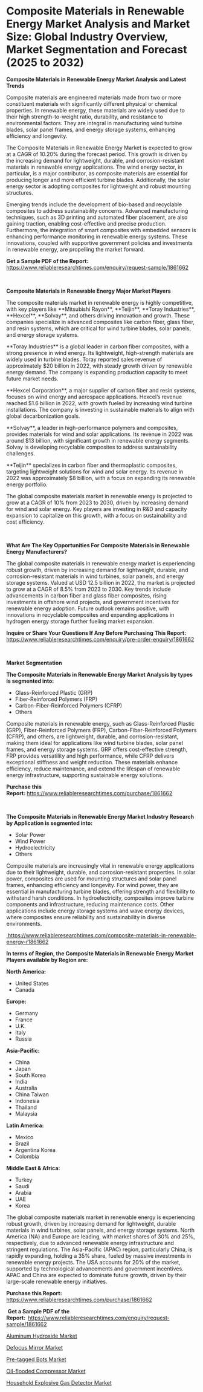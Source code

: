 <p><h1>Composite Materials in Renewable Energy Market Analysis and Market Size: Global Industry Overview, Market Segmentation and Forecast (2025 to 2032)</h1></p><p><strong>Composite Materials in Renewable Energy Market Analysis and Latest Trends</strong></p>
<p><p>Composite materials are engineered materials made from two or more constituent materials with significantly different physical or chemical properties. In renewable energy, these materials are widely used due to their high strength-to-weight ratio, durability, and resistance to environmental factors. They are integral in manufacturing wind turbine blades, solar panel frames, and energy storage systems, enhancing efficiency and longevity.</p><p>The Composite Materials in Renewable Energy Market is expected to grow at a CAGR of 10.20% during the forecast period. This growth is driven by the increasing demand for lightweight, durable, and corrosion-resistant materials in renewable energy applications. The wind energy sector, in particular, is a major contributor, as composite materials are essential for producing longer and more efficient turbine blades. Additionally, the solar energy sector is adopting composites for lightweight and robust mounting structures.</p><p>Emerging trends include the development of bio-based and recyclable composites to address sustainability concerns. Advanced manufacturing techniques, such as 3D printing and automated fiber placement, are also gaining traction, enabling cost-effective and precise production. Furthermore, the integration of smart composites with embedded sensors is enhancing performance monitoring in renewable energy systems. These innovations, coupled with supportive government policies and investments in renewable energy, are propelling the market forward.</p></p>
<p><strong>Get a Sample PDF of the Report:&nbsp;</strong> <a href="https://www.reliableresearchtimes.com/enquiry/request-sample/1861662?utm_campaign=2129&utm_medium=2&utm_source=Github&utm_content=ia&utm_term=24012025&utm_id=composite-materials-in-renewable-energy">https://www.reliableresearchtimes.com/enquiry/request-sample/1861662</a></p>
<p>&nbsp;</p>
<p><strong>Composite Materials in Renewable Energy Major Market Players</strong></p>
<p><p>The composite materials market in renewable energy is highly competitive, with key players like **Mitsubishi Rayon**, **Teijin**, **Toray Industries**, **Hexcel**, **Solvay**, and others driving innovation and growth. These companies specialize in advanced composites like carbon fiber, glass fiber, and resin systems, which are critical for wind turbine blades, solar panels, and energy storage systems.</p><p>**Toray Industries** is a global leader in carbon fiber composites, with a strong presence in wind energy. Its lightweight, high-strength materials are widely used in turbine blades. Toray reported sales revenue of approximately $20 billion in 2022, with steady growth driven by renewable energy demand. The company is expanding production capacity to meet future market needs.</p><p>**Hexcel Corporation**, a major supplier of carbon fiber and resin systems, focuses on wind energy and aerospace applications. Hexcel’s revenue reached $1.6 billion in 2022, with growth fueled by increasing wind turbine installations. The company is investing in sustainable materials to align with global decarbonization goals.</p><p>**Solvay**, a leader in high-performance polymers and composites, provides materials for wind and solar applications. Its revenue in 2022 was around $13 billion, with significant growth in renewable energy segments. Solvay is developing recyclable composites to address sustainability challenges.</p><p>**Teijin** specializes in carbon fiber and thermoplastic composites, targeting lightweight solutions for wind and solar energy. Its revenue in 2022 was approximately $8 billion, with a focus on expanding its renewable energy portfolio.</p><p>The global composite materials market in renewable energy is projected to grow at a CAGR of 10% from 2023 to 2030, driven by increasing demand for wind and solar energy. Key players are investing in R&D and capacity expansion to capitalize on this growth, with a focus on sustainability and cost efficiency.</p></p>
<p>&nbsp;</p>
<p><strong>What Are The Key Opportunities For Composite Materials in Renewable Energy Manufacturers?</strong></p>
<p><p>The global composite materials in renewable energy market is experiencing robust growth, driven by increasing demand for lightweight, durable, and corrosion-resistant materials in wind turbines, solar panels, and energy storage systems. Valued at USD 12.5 billion in 2022, the market is projected to grow at a CAGR of 8.5% from 2023 to 2030. Key trends include advancements in carbon fiber and glass fiber composites, rising investments in offshore wind projects, and government incentives for renewable energy adoption. Future outlook remains positive, with innovations in recyclable composites and expanding applications in hydrogen energy storage further fueling market expansion.</p></p>
<p><strong>Inquire or Share Your Questions If Any Before Purchasing This Report:</strong> <a href="https://www.reliableresearchtimes.com/enquiry/pre-order-enquiry/1861662?utm_campaign=2129&utm_medium=2&utm_source=Github&utm_content=ia&utm_term=24012025&utm_id=composite-materials-in-renewable-energy">https://www.reliableresearchtimes.com/enquiry/pre-order-enquiry/1861662</a></p>
<p>&nbsp;</p>
<p><strong>Market Segmentation</strong></p>
<p><strong>The Composite Materials in Renewable Energy Market Analysis by types is segmented into:</strong></p>
<p><ul><li>Glass-Reinforced Plastic (GRP)</li><li>Fiber-Reinforced Polymers (FRP)</li><li>Carbon-Fiber-Reinforced Polymers (CFRP)</li><li>Others</li></ul></p>
<p><p>Composite materials in renewable energy, such as Glass-Reinforced Plastic (GRP), Fiber-Reinforced Polymers (FRP), Carbon-Fiber-Reinforced Polymers (CFRP), and others, are lightweight, durable, and corrosion-resistant, making them ideal for applications like wind turbine blades, solar panel frames, and energy storage systems. GRP offers cost-effective strength, FRP provides versatility and high performance, while CFRP delivers exceptional stiffness and weight reduction. These materials enhance efficiency, reduce maintenance, and extend the lifespan of renewable energy infrastructure, supporting sustainable energy solutions.</p></p>
<p><strong>Purchase this Report:&nbsp;</strong><a href="https://www.reliableresearchtimes.com/purchase/1861662?utm_campaign=2129&utm_medium=2&utm_source=Github&utm_content=ia&utm_term=24012025&utm_id=composite-materials-in-renewable-energy">https://www.reliableresearchtimes.com/purchase/1861662</a></p>
<p>&nbsp;</p>
<p><strong>The Composite Materials in Renewable Energy Market Industry Research by Application is segmented into:</strong></p>
<p><ul><li>Solar Power</li><li>Wind Power</li><li>Hydroelectricity</li><li>Others</li></ul></p>
<p><p>Composite materials are increasingly vital in renewable energy applications due to their lightweight, durable, and corrosion-resistant properties. In solar power, composites are used for mounting structures and solar panel frames, enhancing efficiency and longevity. For wind power, they are essential in manufacturing turbine blades, offering strength and flexibility to withstand harsh conditions. In hydroelectricity, composites improve turbine components and infrastructure, reducing maintenance costs. Other applications include energy storage systems and wave energy devices, where composites ensure reliability and sustainability in diverse environments.</p></p>
<p><a href="https://www.reliableresearchtimes.com/composite-materials-in-renewable-energy-r1861662?utm_campaign=2129&utm_medium=2&utm_source=Github&utm_content=ia&utm_term=24012025&utm_id=composite-materials-in-renewable-energy">&nbsp;https://www.reliableresearchtimes.com/composite-materials-in-renewable-energy-r1861662</a></p>
<p><strong>In terms of Region, the Composite Materials in Renewable Energy Market Players available by Region are:</strong></p>
<p>
    <p> <strong> North America: </strong>
        <ul>
            <li>United States</li>
            <li>Canada</li>
        </ul>
        </p> 
    <p> <strong> Europe: </strong>
        <ul>
            <li>Germany</li>
            <li>France</li>
            <li>U.K.</li>
            <li>Italy</li>
            <li>Russia</li>
        </ul>
        </p> 
    <p> <strong> Asia-Pacific: </strong>
        <ul>
            <li>China</li>
            <li>Japan</li>
            <li>South Korea</li>
            <li>India</li>
            <li>Australia</li>
            <li>China Taiwan</li>
            <li>Indonesia</li>
            <li>Thailand</li>
            <li>Malaysia</li>
        </ul>
        </p> 
    <p> <strong> Latin America: </strong>
        <ul>
            <li>Mexico</li>
            <li>Brazil</li>
            <li>Argentina Korea</li>
            <li>Colombia</li>
        </ul>
        </p> 
    <p> <strong> Middle East & Africa: </strong>
        <ul>
            <li>Turkey</li>
            <li>Saudi</li>
            <li>Arabia</li>
            <li>UAE</li>
            <li>Korea</li>
        </ul>
    </p>
    </p>
<p><p>The global composite materials market in renewable energy is experiencing robust growth, driven by increasing demand for lightweight, durable materials in wind turbines, solar panels, and energy storage systems. North America (NA) and Europe are leading, with market shares of 30% and 25%, respectively, due to advanced renewable energy infrastructure and stringent regulations. The Asia-Pacific (APAC) region, particularly China, is rapidly expanding, holding a 35% share, fueled by massive investments in renewable energy projects. The USA accounts for 20% of the market, supported by technological advancements and government incentives. APAC and China are expected to dominate future growth, driven by their large-scale renewable energy initiatives.</p></p>
<p><strong>Purchase this Report: </strong><a href="https://www.reliableresearchtimes.com/purchase/1861662?utm_campaign=2129&utm_medium=2&utm_source=Github&utm_content=ia&utm_term=24012025&utm_id=composite-materials-in-renewable-energy">https://www.reliableresearchtimes.com/purchase/1861662</a></p>
<p>&nbsp;<strong>Get a Sample PDF of the Report:&nbsp;&nbsp;</strong><a href="https://www.reliableresearchtimes.com/enquiry/request-sample/1861662?utm_campaign=2129&utm_medium=2&utm_source=Github&utm_content=ia&utm_term=24012025&utm_id=composite-materials-in-renewable-energy">https://www.reliableresearchtimes.com/enquiry/request-sample/1861662</a></p>
<p><strong></strong></p>
<p><p><a href="https://github.com/JosephineMcguire65/Market-Research-Report-List-1/blob/main/aluminum-hydroxide-market.md?utm_campaign=2129&utm_medium=2&utm_source=Github&utm_content=ia&utm_term=24012025&utm_id=composite-materials-in-renewable-energy">Aluminum Hydroxide Market</a></p><p><a href="https://www.linkedin.com/pulse/whats-fueling-105-growth-defocus-mirror-market-insights-dci3c?utm_campaign=2129&utm_medium=2&utm_source=Github&utm_content=ia&utm_term=24012025&utm_id=composite-materials-in-renewable-energy">Defocus Mirror Market</a></p><p><a href="https://www.linkedin.com/pulse/pre-tagged-bots-market-outlook-report-insights-growth-j2c8e?utm_campaign=2129&utm_medium=2&utm_source=Github&utm_content=ia&utm_term=24012025&utm_id=composite-materials-in-renewable-energy">Pre-tagged Bots Market</a></p><p><a href="https://www.linkedin.com/pulse/in-depth-understanding-oil-flooded-compressor-market-kjyne?utm_campaign=2129&utm_medium=2&utm_source=Github&utm_content=ia&utm_term=24012025&utm_id=composite-materials-in-renewable-energy">Oil-flooded Compressor Market</a></p><p><a href="https://www.linkedin.com/pulse/competitive-landscape-key-trends-household-explosive-jlxfe?utm_campaign=2129&utm_medium=2&utm_source=Github&utm_content=ia&utm_term=24012025&utm_id=composite-materials-in-renewable-energy">Household Explosive Gas Detector Market</a></p></p>